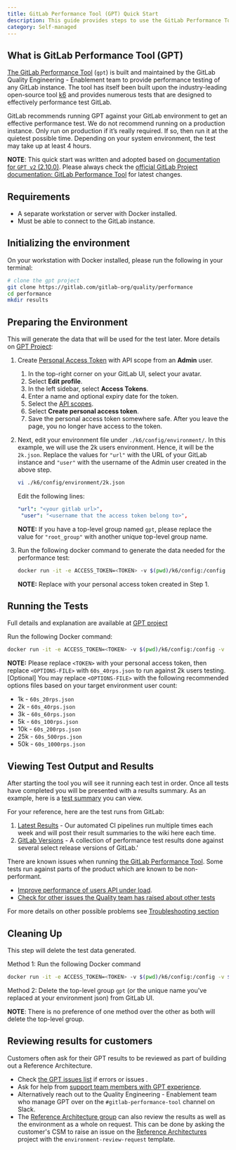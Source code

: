 ```yaml
---
title: GitLab Performance Tool (GPT) Quick Start
description: This guide provides steps to use the GitLab Performance Tool
category: Self-managed
---
```


## What is GitLab Performance Tool (GPT)

[The GitLab Performance Tool](https://gitlab.com/gitlab-org/quality/performance) (`gpt`) is built and maintained by the GitLab Quality Engineering - Enablement team to provide performance testing of any GitLab instance. The tool has itself been built upon the industry-leading open-source tool [k6](https://k6.io/) and provides numerous tests that are designed to effectively performance test GitLab.

GitLab recommends running GPT against your GitLab environment to get an effective performance test. We do not recommend running on a production instance. Only run on production if it’s really required. If so, then run it at the quietest possible time. Depending on your system environment, the test may take up at least 4 hours.

**NOTE**: This quick start was written and adopted based on [documentation for `GPT v2` (2.10.0)](https://gitlab.com/gitlab-org/quality/performance/-/blob/2.10.0/docs/README.md). Please always check the [official GitLab Project documentation: GitLab Performance Tool](https://gitlab.com/gitlab-org/quality/performance/-/blob/main/docs/README.md) for latest changes.

## Requirements

- A separate workstation or server with Docker installed.
- Must be able to connect to the GitLab instance.

## Initializing the environment

On your workstation with Docker installed, please run the following in your terminal:

```bash
# clone the gpt project
git clone https://gitlab.com/gitlab-org/quality/performance
cd performance
mkdir results
```

## Preparing the Environment

This will generate the data that will be used for the test later. More details on [GPT Project](https://gitlab.com/gitlab-org/quality/performance/-/blob/main/docs/environment_prep.md):

1. Create [Personal Access Token](https://docs.gitlab.com/ee/user/profile/personal_access_tokens.html#creating-a-personal-access-token) with API scope from an **Admin** user.
   1. In the top-right corner on your GitLab UI, select your avatar.
   1. Select **Edit profile**.
   1. In the left sidebar, select **Access Tokens**.
   1. Enter a name and optional expiry date for the token.
   1. Select the [API scopes](https://docs.gitlab.com/ee/user/profile/personal_access_tokens.html#personal-access-token-scopes).
   1. Select **Create personal access token**.
   1. Save the personal access token somewhere safe. After you leave the page, you no longer have access to the token.

1. Next, edit your environment file under `./k6/config/environment/`. In this example, we will use the 2k users environment. Hence, it will be the `2k.json`. Replace the values for `"url"` with the URL of your GitLab instance and `"user"` with the username of the Admin user created in the above step.

   ```bash
   vi ./k6/config/environment/2k.json
   ```

   Edit the following lines:

   ```yaml
   "url": "<your gitlab url>",
    "user": "<username that the access token belong to>",
   ```

   **NOTE:** If you have a top-level group named `gpt`, please replace the value for `"root_group"` with another unique top-level group name.

1. Run the following docker command to generate the data needed for the performance test:

   ```bash
   docker run -it -e ACCESS_TOKEN=<TOKEN> -v $(pwd)/k6/config:/config -v $(pwd)/results:/results gitlab/gpt-data-generator --environment 2k.json
   ```

   **NOTE:** Replace <TOKEN> with your personal access token created in Step 1.

## Running the Tests

Full details and explanation are available at [GPT project](https://gitlab.com/gitlab-org/quality/performance/-/blob/main/docs/k6.md)

Run the following Docker command:

```bash
docker run -it -e ACCESS_TOKEN=<TOKEN> -v $(pwd)/k6/config:/config -v  $(pwd)/k6/tests:/tests -v $(pwd)/results:/results gitlab/gitlab-performance-tool --environment 2k.json --options <OPTIONS-FILE>.json
```

**NOTE:** Please replace `<TOKEN>` with your personal access token, then replace `<OPTIONS-FILE>` with `60s_40rps.json` to run against 2k users testing. [Optional] You may replace `<OPTIONS-FILE>` with the following recommended options files based on your target environment user count:

- 1k - `60s_20rps.json`
- 2k - `60s_40rps.json`
- 3k - `60s_60rps.json`
- 5k - `60s_100rps.json`
- 10k - `60s_200rps.json`
- 25k - `60s_500rps.json`
- 50k - `60s_1000rps.json`

## Viewing Test Output and Results

After starting the tool you will see it running each test in order. Once all tests have completed you will be presented with a results summary. As an example, here is a [test summary](https://gitlab.com/gitlab-org/quality/performance/-/blob/main/docs/k6.md#test-output-and-results) you can view.

For your reference, here are the test runs from GitLab:

1. [Latest Results](https://gitlab.com/gitlab-org/quality/performance/wikis/Benchmarks/Latest) - Our automated CI pipelines run multiple times each week and will post their result summaries to the wiki here each time.
1. [GitLab Versions](https://gitlab.com/gitlab-org/quality/performance/wikis/Benchmarks/GitLab-Versions) - A collection of performance test results done against several select release versions of GitLab.'

There are known issues when running [the GitLab Performance Tool](https://gitlab.com/gitlab-org/quality/performance). Some tests run against parts of the product which are known to be non-performant.

- [Improve performance of users API under load](https://gitlab.com/gitlab-org/gitlab/-/issues/346601).
- [Check for other issues the Quality team has raised about other tests](https://gitlab.com/groups/gitlab-org/-/issues?sort=created_date&state=opened&label_name[]=Quality:performance-issues)

For more details on other possible problems see [Troubleshooting section](https://gitlab.com/gitlab-org/quality/performance/-/blob/main/docs/k6.md#troubleshooting)

## Cleaning Up

This step will delete the test data generated.

Method 1: Run the following Docker command

```bash
docker run -it -e ACCESS_TOKEN=<TOKEN> -v $(pwd)/k6/config:/config -v $(pwd)/results:/results gitlab/gpt-data-generator --environment 2k.json --clean-up
```

Method 2: Delete the top-level group `gpt` (or the unique name you've replaced at your environment json) from GitLab UI.

**NOTE**: There is no preference of one method over the other as both will delete the top-level group.

## Reviewing results for customers

Customers often ask for their GPT results to be reviewed as part of building out a Reference Architecture.

- Check [the GPT issues list](https://gitlab.com/gitlab-org/quality/performance/-/issues) if errors or issues .
- Ask for help from [support team members with GPT experience](https://gitlab-com.gitlab.io/support/team/skills-by-subject).
- Alternatively reach out to the Quality Engineering - Enablement team who manage GPT over on the `#gitlab-performance-tool` channel on Slack.
- The [Reference Architecture group](/handbook/engineering/infrastructure/test-platform/self-managed-excellence/#reference-architectures) can also review the results as well as the environment as a whole on request. This can be done by asking the customer's CSM to raise an issue on the [Reference Architectures](https://gitlab.com/gitlab-org/quality/reference-architectures/-/issues) project with the `environment-review-request` template.

